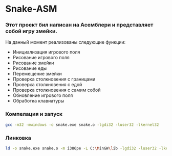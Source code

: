 # Snake-ASM

### Этот проект бил написан на Асемблери и представляет собой игру змейки.
На данный момент реализованы следующие функции:
- Инициализация игрового поля
- Рисование игрового поля
- Рисование змейки
- Рисование еды
- Перемещение змейки
- Проверка столкновения с границами
- Проверка столкновения с едой
- Проверка столкновения с самим собой
- Обновление игрового поля
- Обработка клавиатуры

### Компелация и запуск 

```bash
gcc -m32 -mwindows -o snake.exe snake.o -lgdi32 -luser32 -lkernel32
```

### Линковка 
```bash
ld -o snake.exe snake.o -m i386pe -L C:\MinGW\lib -lgdi32 -luser32 -lkernel32 -subsystem windows
```
